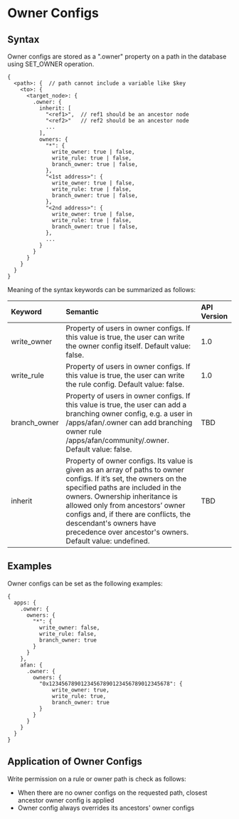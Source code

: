 # Owner Configs

## Syntax

Owner configs are stored as a ".owner" property on a path  in the database using SET\_OWNER operation.

```text
{
  <path>: {  // path cannot include a variable like $key 
    <to>: {
      <target_node>: {
        .owner: {
          inherit: [
            "<ref1>",  // ref1 should be an ancestor node
            "<ref2>"   // ref2 should be an ancestor node
            ...
          ],
          owners: {
            "*": {
              write_owner: true | false,
              write_rule: true | false,
              branch_owner: true | false,
            },
            "<1st address>": {
              write_owner: true | false,
              write_rule: true | false,
              branch_owner: true | false,
            },
            "<2nd address>": {
              write_owner: true | false,
              write_rule: true | false,
              branch_owner: true | false,
            },
            ...
          }
        }
      }
    }
  }
}
```

Meaning of the syntax keywords can be summarized as follows:

| Keyword | Semantic | API Version |
| :--- | :--- | :--- |
| write\_owner | Property of users in owner configs. If this value is true, the user can write the owner config itself. Default value: false. | 1.0 |
| write\_rule | Property of users in owner configs. If this value is true, the user can write the rule config. Default value: false. | 1.0 |
| branch\_owner | Property of users in owner configs. If this value is true, the user can add a branching owner config, e.g. a user in /apps/afan/.owner can add branching owner rule /apps/afan/community/.owner. Default value: false. | TBD |
| inherit | Property of owner configs. Its value is given as an array of paths to owner configs. If it’s set, the owners on the specified paths are included in the owners. Ownership inheritance is allowed only from ancestors’ owner configs and, if there are conflicts, the descendant's owners have precedence over ancestor's owners. Default value: undefined. | TBD |

## Examples

Owner configs can be set as the following examples:

```text
{
  apps: {
    .owner: {
      owners: {
        "*": {
          write_owner: false,
          write_rule: false,
          branch_owner: true
        }
      }
    },
    afan: {
      .owner: {
        owners: {
          "0x12345678901234567890123456789012345678": {
              write_owner: true,
              write_rule: true,
              branch_owner: true
          }
        }
      }
    }
  }
}
```

## Application of Owner Configs

Write permission on a rule or owner path is check as follows:

* When there are no owner configs on the requested path, closest ancestor owner config is applied
* Owner config always overrides its ancestors' owner configs

